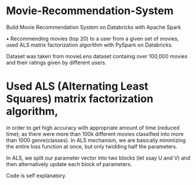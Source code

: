 # Movie-Recommendation-System
Build Movie Recommendation System on Databricks with Apache Spark

•	Recommending movies (top 20) to a user from a given set of movies, used ALS matrix factorization algorithm with PySpark on Databricks.

Dataset was taken from movieLens dataset containig over 100,000 movies and their ratings given by different users.

# Used ALS (Alternating Least Squares) matrix factorization algorithm,
in order to get high accuracy with appropriate amount of time (reduced time); as there were more than 100k different movies classified into more than 1000 genre(classes).
In ALS mechanism, we are basically minimizing the entire loss function at once, but only twidding half the parameters.

In ALS, we split our parameter vector into two blocks (let ssay U and V) and then alternatively update each block of parameters.

Code is self explanatory.
